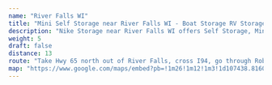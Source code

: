 ```yaml
---
name: "River Falls WI"
title: "Mini Self Storage near River Falls WI - Boat Storage RV Storage Automobile Storage"
description: "Nike Storage near River Falls WI offers Self Storage, Mini Storage, RV Storage, Boat Storage, Car Storage, and Trailer Storage for River Falls WI residents"
weight: 5
draft: false
distance: 13
route: "Take Hwy 65 north out of River Falls, cross I94, go through Roberts, and at the Hwy 12/Hwy 65 roundabout, continue straight (head north).  We are 2 miles north on the left."
map: "https://www.google.com/maps/embed?pb=!1m26!1m12!1m3!1d107438.81607417659!2d-92.60449508001993!3d44.95833120823788!2m3!1f0!2f0!3f0!3m2!1i1024!2i768!4f13.1!4m11!3e0!4m5!1s0x52b2ac69a0d0cd3b%3A0x77d1d96019dd6d!2sNike+Storage+Center%2C+120th+Street%2C+Roberts%2C+WI!3m2!1d45.0212485!2d-92.56141269999999!4m3!3m2!1d44.862940099999996!2d-92.6236701!5e0!3m2!1sen!2sus!4v1445711509944"
---
```

